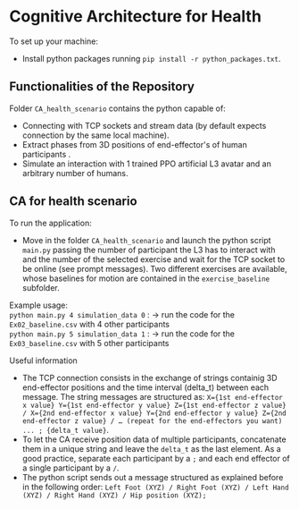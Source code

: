 # Cognitive Architecture for Health

To set up your machine:
- Install python packages running `pip install -r python_packages.txt`.

## Functionalities of the Repository  

Folder `CA_health_scenario` contains the python capable of:
- Connecting with TCP sockets and stream data (by default expects connection by the same local machine).
- Extract phases from 3D positions of end-effector's of human participants .
- Simulate an interaction with 1 trained PPO artificial L3 avatar and an arbitrary number of humans.

## CA for health scenario
To run the application:
- Move in the folder `CA_health_scenario` and launch the python script `main.py` passing the number of participant the L3 has to interact with and the number of the selected exercise and wait for the TCP socket to be online (see prompt messages). Two different exercises are available, whose baselines for motion are contained in the `exercise_baseline` subfolder.

Example usage:  
`python main.py 4 simulation_data 0` : -> run the code for the `Ex02_baseline.csv` with 4 other participants  
`python main.py 5 simulation_data 1` : -> run the code for the `Ex03_baseline.csv` with 5 other participants

Useful information
- The TCP connection consists in the exchange of strings containig 3D end-effector positions and the time interval (delta_t) between each message. The string messages are structured as: `X={1st end-effector x value} Y={1st end-effector y value} Z={1st end-effector z value} / X={2nd end-effector x value} Y={2nd end-effector y value} Z={2nd end-effector z value} / … (repeat for the end-effectors you want) ... ; {delta_t value}`.
- To let the CA receive position data of multiple participants, concatenate them in a unique string and leave the `delta_t` as the last element.  As a good practice, separate each participant by a `;` and each end effector of a single participant by a `/`.
- The python script sends out a message structured as explained before in the following order: `Left Foot (XYZ) / Right Foot (XYZ) / Left Hand (XYZ) / Right Hand (XYZ) / Hip position (XYZ);`

